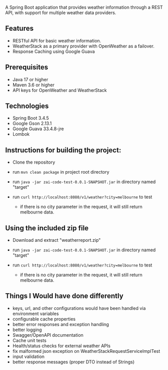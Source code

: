 A Spring Boot application that provides weather information through a REST API, with support for multiple weather data providers.

## Features

- RESTful API for basic weather information.
- WeatherStack as a primary provider with OpenWeather as a failover.
- Response Caching using Google Guava

## Prerequisites

- Java 17 or higher
- Maven 3.6 or higher
- API keys for OpenWeather and WeatherStack

## Technologies

- Spring Boot 3.4.5
- Google Gson 2.13.1
- Google Guava 33.4.8-jre
- Lombok

## Instructions for building the project:
- Clone the repository
- run `mvn clean package` in project root directory
- run `java -jar zai-code-test-0.0.1-SNAPSHOT.jar` in directory named "target"
- run `curl http://localhost:8080/v1/weather?city=melbourne` to test

    - if there is no city parameter in the request, it will still return melbourne data.

## Using the included zip file
- Download and extract "weatherreport.zip"
- run `java -jar zai-code-test-0.0.1-SNAPSHOT.jar` in directory named "target"
- run `curl http://localhost:8080/v1/weather?city=melbourne` to test

  - if there is no city parameter in the request, it will still return melbourne data.

## Things I Would have done differently
- keys, url, and other configurations would have been handled via environment variables
- configurable cache properties
- better error responses and exception handling
- better logging
- Swagger/OpenAPI documentation
- Cache unit tests
- Health/status checks for external weather APIs
- fix malformed json exception on WeatherStackRequestServiceImplTest
- input validation
- better response messages (proper DTO instead of Strings)
